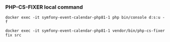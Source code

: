 ### PHP-CS-FIXER local command


`docker exec -it symfony-event-calendar-php81-1 php bin/console d:s:u -f`

`docker exec -it symfony-event-calendar-php81-1 vendor/bin/php-cs-fixer fix src`